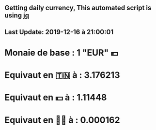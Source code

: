 ## Getting daily currency, This automated script is using [jq](https://stedolan.github.io/jq/)
## Last Update:  2019-12-16 à 21:00:01
 # Monaie de base : 1 "EUR" 💶 
 # Equivaut en 🇹🇳 à :  3.176213 
 # Equivaut en 💵 à : 1.11448
 # Equivaut en 🐱‍💻 à :  0.000162

